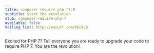 ```yaml
---
title: composer require php:^7.0
subtitle: Start the revolution
stub: composer-require-php-7
available: false
mailing_list: http://eepurl.com/bEuBL5
---
```

Excited for PHP 7? Tell everyone you are ready to upgrade your code to require PHP 7. You are the revolution!
